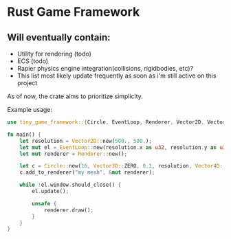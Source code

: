 # Rust Game Framework

## Will eventually contain:
  * Utility for rendering (todo)
  * ECS (todo)
  * Rapier physics engine integration(collisions, rigidbodies, etc)?
  * This list most likely update frequently as soon as i'm still active on this project 

As of now, the crate aims to prioritize simplicity.

Example usage:

```rust 
use tiny_game_framework::{Circle, EventLoop, Renderer, Vector2D, Vector3D, Vector4D};

fn main() {
    let resolution = Vector2D::new(500., 500.);
    let mut el = EventLoop::new(resolution.x as u32, resolution.y as u32);
    let mut renderer = Renderer::new();

    let c = Circle::new(16, Vector3D::ZERO, 0.1, resolution, Vector4D::new(1., 1., 1., 1.));
    c.add_to_renderer("my mesh", &mut renderer);

    while !el.window.should_close() {
        el.update();

        unsafe {
            renderer.draw();
        }
    }
}

```
